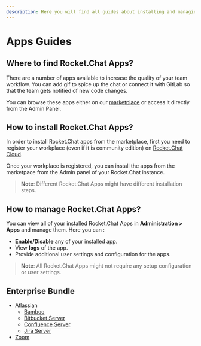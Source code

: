 ```yaml
---
description: Here you will find all guides about installing and managing Rocket.Chat Apps
---
```


# Apps Guides

## Where to find Rocket.Chat Apps?

There are a number of apps available to increase the quality of your team workflow. You can add gif to spice up the chat or connect it with GitLab so that the team gets notified of new code changes.

You can browse these apps either on our [marketplace](https://rocket.chat/marketplace) or access it directly from the Admin Panel.

## How to install Rocket.Chat Apps?

In order to install Rocket.Chat apps from the marketplace, first you need to register your workplace \(even if it is community edition\) on [Rocket.Chat Cloud](https://cloud.rocket.chat/).

Once your workplace is registered, you can install the apps from the marketpace from the Admin panel of your Rocket.Chat instance.

> **Note**: Different Rocket.Chat Apps might have different installation steps.

## How to manage Rocket.Chat Apps?

You can view all of your installed Rocket.Chat Apps in **Administration > Apps** and manage them.
Here you can :
 * **Enable/Disable** any of your installed app.
 * View **logs** of the app.
 * Provide additional user settings and configuration for the apps.
> **Note**: All Rocket.Chat Apps might not require any setup configuration or user settings.

## Enterprise Bundle

* Atlassian
  * [Bamboo](atlassian/bamboo-integration.md)
  * [Bitbucket Server](atlassian/bitbucket-server-integration.md)
  * [Confluence Server](atlassian/confluence-server-integration.md)
  * [Jira Server](atlassian/jira-server-integration.md)
* [Zoom](zoom.md)

